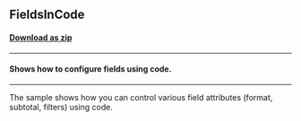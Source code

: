 ## FieldsInCode
#### [Download as zip](https://grapecity.github.io/DownGit/#/home?url=https://github.com/GrapeCity/ComponentOne-WinForms-Samples/tree/master/NetFramework\FlexPivot\CS\FieldsInCode)
____
#### Shows how to configure fields using code.
____
The sample shows how you can control various field attributes (format, subtotal, filters) using code.

